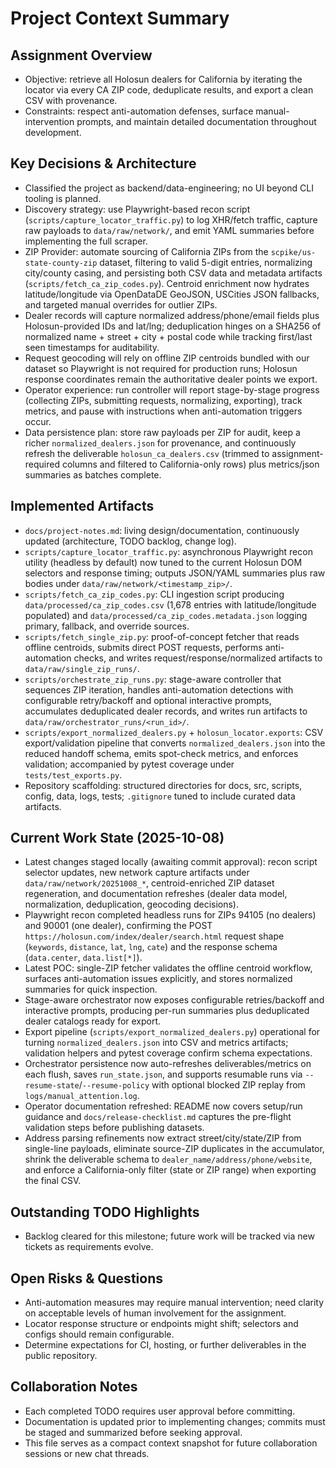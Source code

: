 # Project Context Summary

## Assignment Overview
- Objective: retrieve all Holosun dealers for California by iterating the locator via every CA ZIP code, deduplicate results, and export a clean CSV with provenance.
- Constraints: respect anti-automation defenses, surface manual-intervention prompts, and maintain detailed documentation throughout development.

## Key Decisions & Architecture
- Classified the project as backend/data-engineering; no UI beyond CLI tooling is planned.
- Discovery strategy: use Playwright-based recon script (`scripts/capture_locator_traffic.py`) to log XHR/fetch traffic, capture raw payloads to `data/raw/network/`, and emit YAML summaries before implementing the full scraper.
- ZIP Provider: automate sourcing of California ZIPs from the `scpike/us-state-county-zip` dataset, filtering to valid 5-digit entries, normalizing city/county casing, and persisting both CSV data and metadata artifacts (`scripts/fetch_ca_zip_codes.py`). Centroid enrichment now hydrates latitude/longitude via OpenDataDE GeoJSON, USCities JSON fallbacks, and targeted manual overrides for outlier ZIPs.
- Dealer records will capture normalized address/phone/email fields plus Holosun-provided IDs and lat/lng; deduplication hinges on a SHA256 of normalized name + street + city + postal code while tracking first/last seen timestamps for auditability.
- Request geocoding will rely on offline ZIP centroids bundled with our dataset so Playwright is not required for production runs; Holosun response coordinates remain the authoritative dealer points we export.
- Operator experience: run controller will report stage-by-stage progress (collecting ZIPs, submitting requests, normalizing, exporting), track metrics, and pause with instructions when anti-automation triggers occur.
- Data persistence plan: store raw payloads per ZIP for audit, keep a richer `normalized_dealers.json` for provenance, and continuously refresh the deliverable `holosun_ca_dealers.csv` (trimmed to assignment-required columns and filtered to California-only rows) plus metrics/json summaries as batches complete.

## Implemented Artifacts
- `docs/project-notes.md`: living design/documentation, continuously updated (architecture, TODO backlog, change log).
- `scripts/capture_locator_traffic.py`: asynchronous Playwright recon utility (headless by default) now tuned to the current Holosun DOM selectors and response timing; outputs JSON/YAML summaries plus raw bodies under `data/raw/network/<timestamp_zip>/`.
- `scripts/fetch_ca_zip_codes.py`: CLI ingestion script producing `data/processed/ca_zip_codes.csv` (1,678 entries with latitude/longitude populated) and `data/processed/ca_zip_codes.metadata.json` logging primary, fallback, and override sources.
- `scripts/fetch_single_zip.py`: proof-of-concept fetcher that reads offline centroids, submits direct POST requests, performs anti-automation checks, and writes request/response/normalized artifacts to `data/raw/single_zip_runs/`.
- `scripts/orchestrate_zip_runs.py`: stage-aware controller that sequences ZIP iteration, handles anti-automation detections with configurable retry/backoff and optional interactive prompts, accumulates deduplicated dealer records, and writes run artifacts to `data/raw/orchestrator_runs/<run_id>/`.
- `scripts/export_normalized_dealers.py` + `holosun_locator.exports`: CSV export/validation pipeline that converts `normalized_dealers.json` into the reduced handoff schema, emits spot-check metrics, and enforces validation; accompanied by pytest coverage under `tests/test_exports.py`.
- Repository scaffolding: structured directories for docs, src, scripts, config, data, logs, tests; `.gitignore` tuned to include curated data artifacts.

## Current Work State (2025-10-08)
- Latest changes staged locally (awaiting commit approval): recon script selector updates, new network capture artifacts under `data/raw/network/20251008_*`, centroid-enriched ZIP dataset regeneration, and documentation refreshes (dealer data model, normalization, deduplication, geocoding decisions).
- Playwright recon completed headless runs for ZIPs 94105 (no dealers) and 90001 (one dealer), confirming the POST `https://holosun.com/index/dealer/search.html` request shape (`keywords`, `distance`, `lat`, `lng`, `cate`) and the response schema (`data.center`, `data.list[*]`).
- Latest POC: single-ZIP fetcher validates the offline centroid workflow, surfaces anti-automation issues explicitly, and stores normalized summaries for quick inspection.
- Stage-aware orchestrator now exposes configurable retries/backoff and interactive prompts, producing per-run summaries plus deduplicated dealer catalogs ready for export.
- Export pipeline (`scripts/export_normalized_dealers.py`) operational for turning `normalized_dealers.json` into CSV and metrics artifacts; validation helpers and pytest coverage confirm schema expectations.
- Orchestrator persistence now auto-refreshes deliverables/metrics on each flush, saves `run_state.json`, and supports resumable runs via `--resume-state`/`--resume-policy` with optional blocked ZIP replay from `logs/manual_attention.log`.
- Operator documentation refreshed: README now covers setup/run guidance and `docs/release-checklist.md` captures the pre-flight validation steps before publishing datasets.
- Address parsing refinements now extract street/city/state/ZIP from single-line payloads, eliminate source-ZIP duplicates in the accumulator, shrink the deliverable schema to `dealer_name/address/phone/website`, and enforce a California-only filter (state or ZIP range) when exporting the final CSV.

## Outstanding TODO Highlights
- Backlog cleared for this milestone; future work will be tracked via new tickets as requirements evolve.

## Open Risks & Questions
- Anti-automation measures may require manual intervention; need clarity on acceptable levels of human involvement for the assignment.
- Locator response structure or endpoints might shift; selectors and configs should remain configurable.
- Determine expectations for CI, hosting, or further deliverables in the public repository.

## Collaboration Notes
- Each completed TODO requires user approval before committing.
- Documentation is updated prior to implementing changes; commits must be staged and summarized before seeking approval.
- This file serves as a compact context snapshot for future collaboration sessions or new chat threads.
